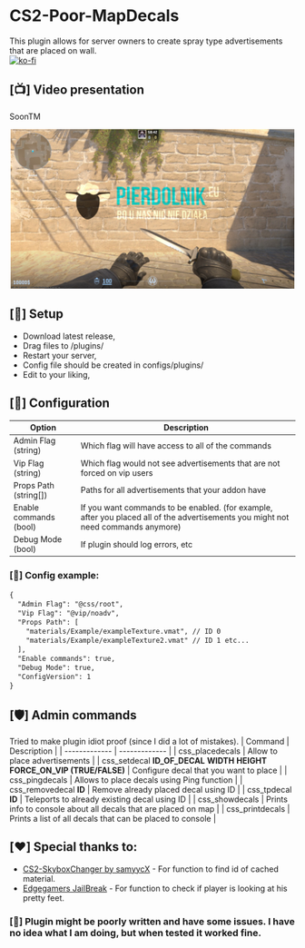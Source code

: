 # CS2-Poor-MapDecals

This plugin allows for server owners to create spray type advertisements that are placed on wall.<br/>
[![ko-fi](https://ko-fi.com/img/githubbutton_sm.svg)](https://ko-fi.com/H2H8TK0L9)

## [📺] Video presentation
SoonTM
<p align="center">
    <img src="img/1.jpg" width="500">
</p>

## [📌] Setup
- Download latest release,
- Drag files to /plugins/
- Restart your server,
- Config file should be created in configs/plugins/
- Edit to your liking,

## [📝] Configuration
| Option  | Description |
| ------------- | ------------- |
| Admin Flag (string) | Which flag will have access to all of the commands  |
| Vip Flag (string) | Which flag would not see advertisements that are not forced on vip users |
| Props Path (string[]) | Paths for all advertisements that your addon have |
| Enable commands (bool) | If you want commands to be enabled. (for example, after you placed all of the advertisements you might not need commands anymore) |
| Debug Mode (bool) | If plugin should log errors, etc |

### [📝] Config example:
```
{
  "Admin Flag": "@css/root",
  "Vip Flag": "@vip/noadv",
  "Props Path": [
	"materials/Example/exampleTexture.vmat", // ID 0
	"materials/Example/exampleTexture2.vmat" // ID 1 etc...
  ],
  "Enable commands": true,
  "Debug Mode": true,
  "ConfigVersion": 1
}
```

## [🛡️] Admin commands
Tried to make plugin idiot proof (since I did a lot of mistakes).
| Command  | Description |
| ------------- | ------------- |
| css_placedecals | Allow to place advertisements |
| css_setdecal **ID_OF_DECAL** **WIDTH** **HEIGHT** **FORCE_ON_VIP (TRUE/FALSE)** | Configure decal that you want to place |
| css_pingdecals | Allows to place decals using Ping function |
| css_removedecal **ID** | Remove already placed decal using ID |
| css_tpdecal **ID** | Teleports to already existing decal using ID |
| css_showdecals | Prints info to console about all decals that are placed on map |
| css_printdecals | Prints a list of all decals that can be placed to console |

## [❤️] Special thanks to:
- [CS2-SkyboxChanger by samyycX](https://github.com/samyycX/CS2-SkyboxChanger) - For function to find id of cached material.
- [Edgegamers JailBreak](https://github.com/edgegamers/Jailbreak/blob/main/mod/Jailbreak.Warden/Paint/WardenPaintBehavior.cs#L131) - For function to check if player is looking at his pretty feet.

### [🚨] Plugin might be poorly written and have some issues. I have no idea what I am doing, but when tested it worked fine.